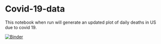 # Covid-19-data
This notebook when run will generate an updated plot of daily deaths in US due to covid 19.


[![Binder](https://mybinder.org/badge_logo.svg)](https://mybinder.org/v2/gh/rmartin977/Covid-19-data/master?filepath=covid.ipynb)
